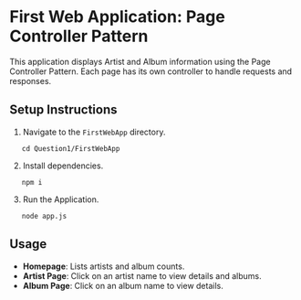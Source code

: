 # First Web Application: Page Controller Pattern

This application displays Artist and Album information using the Page Controller Pattern. Each page has its own controller to handle requests and responses.

## Setup Instructions

1. Navigate to the `FirstWebApp` directory.
```
   cd Question1/FirstWebApp
```

2. Install dependencies. 
```
   npm i
```

3. Run the Application. 
```
   node app.js

```

## Usage 
* **Homepage**: Lists artists and album counts. 
* **Artist Page**: Click on an artist name to view details and albums. 
* **Album Page**: Click on an album name to view details.